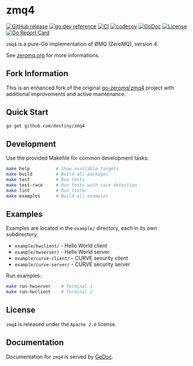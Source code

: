 # zmq4

[![GitHub release](https://img.shields.io/github/release/destiny/zmq4.svg)](https://github.com/destiny/zmq4/releases)
[![go.dev reference](https://pkg.go.dev/badge/github.com/destiny/zmq4)](https://pkg.go.dev/github.com/destiny/zmq4)
[![CI](https://github.com/destiny/zmq4/workflows/CI/badge.svg)](https://github.com/destiny/zmq4/actions)
[![codecov](https://codecov.io/gh/destiny/zmq4/branch/main/graph/badge.svg)](https://codecov.io/gh/destiny/zmq4)
[![GoDoc](https://godoc.org/github.com/destiny/zmq4?status.svg)](https://godoc.org/github.com/destiny/zmq4)
[![License](https://img.shields.io/badge/License-Apache%202.0-blue.svg)](https://opensource.org/licenses/Apache-2.0)
[![Go Report Card](https://goreportcard.com/badge/github.com/destiny/zmq4)](https://goreportcard.com/report/github.com/destiny/zmq4)

`zmq4` is a pure-Go implementation of ØMQ (ZeroMQ), version 4.

See [zeromq.org](http://zeromq.org) for more informations.

## Fork Information

This is an enhanced fork of the original [go-zeromq/zmq4](https://github.com/go-zeromq/zmq4) project with additional improvements and active maintenance.

## Quick Start

```bash
go get github.com/destiny/zmq4
```

## Development

Use the provided Makefile for common development tasks:

```bash
make help          # Show available targets
make build         # Build all packages
make test          # Run tests
make test-race     # Run tests with race detection
make lint          # Run linter
make examples      # Build all examples
```

## Examples

Examples are located in the `example/` directory, each in its own subdirectory:

- `example/hwclient/` - Hello World client
- `example/hwserver/` - Hello World server
- `example/curve-client/` - CURVE security client
- `example/curve-server/` - CURVE security server

Run examples:
```bash
make run-hwserver    # Terminal 1
make run-hwclient    # Terminal 2
```

## License

`zmq4` is released under the `Apache 2.0` license.

## Documentation

Documentation for `zmq4` is served by [GoDoc](https://godoc.org/github.com/destiny/zmq4).



